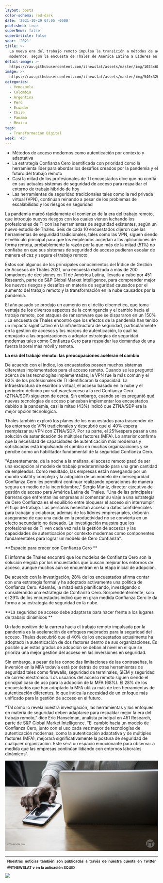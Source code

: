 ```yaml
---
layout: posts
color-schema: red-dark
date: '2021-10-29 07:05 -0500'
published: true
superNews: false
superArticle: false
year: '2021'
title: >-
  La nueva era del trabajo remoto impulsa la transición a métodos de acceso
  modernos, según la encuesta de Thales de América Latina a Líderes en TI 
detail-image: >-
  https://raw.githubusercontent.com/itnewslat/assets/master/img/1024x680/Ejecutivo-en-Teletrabajo-g.jpg
image: >-
  https://raw.githubusercontent.com/itnewslat/assets/master/img/540x320/Ejecutivo-en-Teletrabajo-p.jpg
categories:
  - Venezuela
  - Colombia
  - Argentina
  - Perú
  - Ecuador
  - Chile
  - Panama
  - Mexico
tags:
  - Transformación Digital
week: '43'
---
```

- Métodos de acceso modernos como autenticación por contexto y adaptativa
- La estrategia Confianza Cero identificada con prioridad como la herramienta líder para abordar los desafíos creados por la pandemia y el futuro del trabajo remoto
- Casi la mitad de los profesionales de TI encuestados dice que no confía en sus actuales sistemas de seguridad de acceso para respaldar el entorno de trabajo híbrido de hoy
- Las herramientas de seguridad tradicionales tales como la red privada virtual (VPN), continúan reinando a pesar de los problemas de escalabilidad y los riesgos en seguridad

La pandemia marcó rápidamente el comienzo de la era del trabajo remoto, que introdujo nuevos riesgos con los cuales vienen luchando los profesionales de TI con las herramientas de seguridad existentes, según un nuevo estudio de Thales. Seis de cada 10 encuestados dijeron que las herramientas de seguridad tradicionales, tales como las VPN, siguen siendo el vehículo principal para que los empleados accedan a las aplicaciones de forma remota, probablemente la razón por la que más de la mitad (51%) no confiaba en que sus sistemas de seguridad de acceso pudieran escalar de manera eficaz y segura el trabajo remoto.

Estos son algunos de los principales conocimientos del Índice de Gestión de Accesos de Thales 2021, una encuesta realizada a más de 200 tomadores de decisiones en TI de América Latina, llevada a cabo por 451 Research, parte de S&P Global Market Intelligence, para comprender mejor los nuevos riesgos y desafíos en materia de seguridad causados por el aumento del trabajo remoto y la transformación en la nube causados por la pandemia.

El año pasado se produjo un aumento en el delito cibernético, que toma ventaja de los diversos aspectos de la contingencia y el cambio hacia el trabajo remoto, con ataques de ransomware que se dispararon en un 150% . La encuesta de Thales encontró que los efectos de la pandemia han tenido un impacto significativo en la infraestructura de seguridad, particularmente en la gestión de accesos y los marcos de autenticación, lo cual ha empujado a las organizaciones a adoptar estrategias de seguridad modernas tales como Confianza Cero para respaldar las demandas de una fuerza laboral más móvil y remota. 

**La era del trabajo remoto: las preocupaciones aceleran el cambio**

De acuerdo con el índice, los encuestados poseen muchos sistemas diferentes implementados para el acceso remoto. Cuando se les preguntó acerca de las tecnologías implementadas, la VPN fue la más común y el 62% de los profesionales de TI identificaron la capacidad. La infraestructura de escritorio virtual, el acceso basado en la nube y el perímetro definido por software/acceso a la red Confianza Cero (ZTNA/SDP) siguieron de cerca. Sin embargo, cuando se les preguntó qué nuevas tecnologías de acceso planeaban implementar los encuestados debido a la pandemia, casi la mitad (43%) indicó que ZTNA/SDP era la mejor opción tecnológica. 

Thales también exploró los planes de los encuestados para trascender de los entornos de VPN tradicionales y descubrió que el 40% espera reemplazar su VPN con ZTNA/SDP. Por su parte, el 25%espera pasar a una solución de autenticación de múltiples factores (MFA). Lo anterior confirma que la necesidad de capacidades de autenticación más modernas y sofisticadas está impulsando el cambio en muchas organizaciones y se percibe como un habilitador fundamental de la seguridad Confianza Cero. 

"Aparentemente, de la noche a la mañana, el acceso remoto pasó de ser una excepción al modelo de trabajo predeterminado para una gran cantidad de empleados. Como resultado, las empresas están navegando por un mundo volátil y complejo y la adopción de un modelo de ciberseguridad Confianza Cero les permitirá continuar realizando operaciones de manera segura en medio de la incertidumbre,” Sergio Muniz, director ejecutivo de gestión de acceso para América Latina de Thales. “Una de las principales barreras que enfrentan las empresas al comenzar su viaje a una estrategia de Cero Confianza es el equilibrio entre bloquear el acceso sin interrumpir el flujo de trabajo. Las personas necesitan acceso a datos confidenciales para trabajar y colaborar, además de los líderes empresariales, deberán asegurarse de que una caída en la productividad no se convierta en un efecto secundario no deseado. La investigación muestra que los profesionales de TI ven cada vez más la gestión de accesos y las capacidades de autenticación por contexto modernas como componentes fundamentales para lograr un modelo de Cero Confianza". 

**Espacio para crecer con Confianza Cero **

El informe de Thales encontró que los modelos de Confianza Cero son la solución elegida por los encuestados que buscan mejorar los entornos de acceso, aunque muchos aún se encuentran en la etapa inicial de adopción. 

De acuerdo con la investigación, 28% de los encuestados afirma contar con una estrategia formal y ha adoptado activamente una política de Confianza Cero. Además, la mitad está planificando, investigando o considerando una estrategia de Confianza Cero. Sorprendentemente, solo el 29% de los encuestados indicó que en gran medida Confianza Cero le da forma a su estrategia de seguridad en la nube.

**La seguridad de acceso debe adaptarse para hacer frente a los lugares de trabajo dinámicos **

Un lado positivo de la carrera hacia el trabajo remoto impulsada por la pandemia es la aceleración de enfoques mejorados para la seguridad del acceso. Thales descubrió que el 40% de los encuestados actualmente ha adoptado la autenticación de dos factores dentro de sus organizaciones. Es posible que estos grados de adopción se deban al nivel en el que se prioriza una mejor gestión del acceso en las inversiones en seguridad.

Sin embargo, a pesar de las conocidas limitaciones de las contraseñas, la inversión en la MFA todavía está por detrás de otras herramientas de seguridad tales como firewalls, seguridad de terminales, SIEM y seguridad de correo electrónico. Los usuarios del acceso remoto siguen siendo el principal caso de uso para la adopción de la MFA (68%). El 28% de los encuestados que han adoptado la MFA utiliza más de tres herramientas de autenticación diferentes, lo que indica la necesidad de un enfoque más unificado para la gestión de acceso en el futuro. 

“Tal como lo revela nuestra investigación, las herramientas y los enfoques en materia de seguridad deben adaptarse para respaldar mejor la era del trabajo remoto,” dice Eric Hanselman, analista principal en 451 Research, parte de S&P Global Market Intelligence. “El cambio hacia un modelo de Confianza Cero, junto con el uso cada vez mayor de tecnologías de autenticación modernas, como la autenticación adaptativa y de múltiples factores (MFA), mejorará significativamente la postura de seguridad de cualquier organización. Este será un espacio emocionante para observar a medida que las empresas continúan lidiando con entornos laborales dinámicos".

![](https://raw.githubusercontent.com/itnewslat/assets/master/img/540x320/Ejecutivo-en-Teletrabajo-p.jpg)

<table style="height: 42px;" width="569">
<tbody>
<tr>
<td style="text-align: justify;"><sub><strong>Nuestras noticias también son publicadas a través de nuestra cuenta en Twitter <a href="https://twitter.com/itnewslat?lang=es">@ITNEWSLAT</a> y en la aplicación <a href="https://squidapp.co/en/">SQUID</a></strong></sub></td>
</tr>
</tbody>
</table>

<img src="https://tracker.metricool.com/c3po.jpg?hash=56f88a41e39ab42c063cc51676587a04"/>
